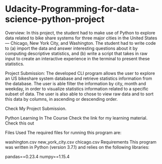 # Udacity-Programming-for-data-science-python-project
Overview: In this project, the student had to make use of Python to explore data related to bike share systems for three major cities in the United States — Chicago, New York City, and Washington. The student had to write code to (a) import the data and answer interesting questions about it by computing descriptive statistics, and (b) write a script that takes in raw input to create an interactive experience in the terminal to present these statistics.

Project Submission: The developed CLI program allows the user to explore an US bikeshare system database and retrieve statistics information from the database. The user is able filter the information by city, month and weekday, in order to visualize statistics information related to a specific subset of data. The user is also able to chose to view raw data and to sort this data by columns, in ascending or descending order.

Check My Project Submission.

Python Learning In The Course Check the link for my learning material. Check this out

Files Used The required files for running this program are:

washington.csv new_york_city.csv chicago.csv Requirements This program was written in Python (version 3.7.1) and relies on the following libraries:

pandas==0.23.4 numpy==1.15.4
